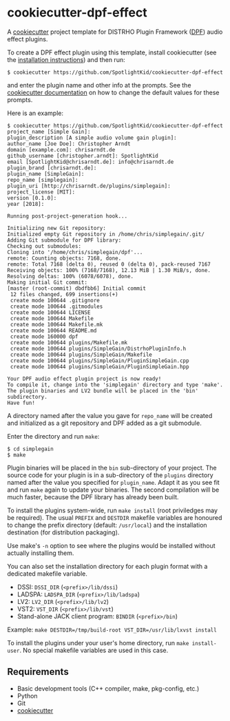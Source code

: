 cookiecutter-dpf-effect
=======================

A [cookiecutter] project template for DISTRHO Plugin Framework ([DPF]) audio
effect plugins.

To create a DPF effect plugin using this template, install cookiecutter (see
the [installation instructions]) and then run:

    $ cookiecutter https://github.com/SpotlightKid/cookiecutter-dpf-effect

and enter the plugin name and other info at the prompts. See the
[cookiecutter documentation] on how to change the default values for these
prompts.

Here is an example:

    $ cookiecutter https://github.com/SpotlightKid/cookiecutter-dpf-effect
    project_name [Simple Gain]:
    plugin_description [A simple audio volume gain plugin]:
    author_name [Joe Doe]: Christopher Arndt
    domain [example.com]: chrisarndt.de
    github_username [christopher.arndt]: SpotlightKid
    email [SpotlightKid@chrisarndt.de]: info@chrisarndt.de
    plugin_brand [chrisarndt.de]:
    plugin_name [SimpleGain]:
    repo_name [simplegain]:
    plugin_uri [http://chrisarndt.de/plugins/simplegain]:
    project_license [MIT]:
    version [0.1.0]:
    year [2018]:

    Running post-project-generation hook...

    Initializing new Git repository:
    Initialized empty Git repository in /home/chris/simplegain/.git/
    Adding Git submodule for DPF library:
    Checking out submodules:
    Cloning into '/home/chris/simplegain/dpf'...
    remote: Counting objects: 7168, done.
    remote: Total 7168 (delta 0), reused 0 (delta 0), pack-reused 7167
    Receiving objects: 100% (7168/7168), 12.13 MiB | 1.30 MiB/s, done.
    Resolving deltas: 100% (6078/6078), done.
    Making initial Git commit:
    [master (root-commit) dbdfbb6] Initial commit
     12 files changed, 699 insertions(+)
     create mode 100644 .gitignore
     create mode 100644 .gitmodules
     create mode 100644 LICENSE
     create mode 100644 Makefile
     create mode 100644 Makefile.mk
     create mode 100644 README.md
     create mode 160000 dpf
     create mode 100644 plugins/Makefile.mk
     create mode 100644 plugins/SimpleGain/DistrhoPluginInfo.h
     create mode 100644 plugins/SimpleGain/Makefile
     create mode 100644 plugins/SimpleGain/PluginSimpleGain.cpp
     create mode 100644 plugins/SimpleGain/PluginSimpleGain.hpp

    Your DPF audio effect plugin project is now ready!
    To compile it, change into the 'simplegain' directory and type 'make'.
    The plugin binaries and LV2 bundle will be placed in the 'bin' subdirectory.
    Have fun!

A directory named after the value you gave for `repo_name` will be created
and initialized as a git repository and DPF added as a git submodule.

Enter the directory and run `make`:

    $ cd simplegain
    $ make

Plugin binaries will be placed in the `bin` sub-directory of your project. The
source code for your plugin is in a sub-directory of the `plugins` directory
named after the value you specified for `plugin_name`. Adapt it as you see fit
and run `make` again to update your binaries. The second compilation will be
much faster, because the DPF library has already been built.

To install the plugins system-wide, run `make install` (root priviledges may be
required). The usual `PREFIX` and `DESTDIR` makefile variables are honoured to
change the prefix directory (default: `/usr/local`) and the installation
destination (for distribution packaging).

Use make's `-n` option to see where the plugins would be installed without
actually installing them.

You can also set the installation directory for each plugin format with a
dedicated makefile variable.

* DSSI: `DSSI_DIR` (`<prefix>/lib/dssi`)
* LADSPA: `LADSPA_DIR` (`<prefix>/lib/ladspa`)
* LV2: `LV2_DIR` (`<prefix>/lib/lv2`)
* VST2: `VST_DIR` (`<prefix>/lib/vst`)
* Stand-alone JACK client program: `BINDIR` (`<prefix>/bin`)

Example: `make DESTDIR=/tmp/build-root VST_DIR=/usr/lib/lxvst install`

To install the plugins under your user's home directory, run `make install-user`.
No special makefile variables are used in this case.


Requirements
------------

* Basic development tools (C++ compiler, make, pkg-config, etc.)
* Python
* Git
* [cookiecutter]


[cookiecutter]: https://github.com/audreyr/cookiecutter
[cookiecutter documentation]: https://cookiecutter.readthedocs.io/en/0.9.1/advanced_usage.html#user-config-0-7-0
[DPF]: https://github.com/DISTRHO/DPF
[installation instructions]: http://cookiecutter.readthedocs.org/en/latest/installation.html
